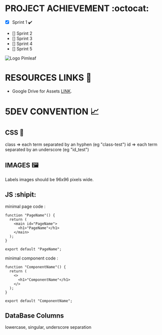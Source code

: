# PROJECT ACHIEVEMENT :octocat:

- [x] Sprint 1 :heavy_check_mark:
- [] Sprint 2
- [] Sprint 3
- [] Sprint 4
- [] Sprint 5

![Logo Pimleaf](https://www.pimleaf.fr/survey/tmp/assets/181c5803/Logo%20Pimleaf-1-.png)

# RESOURCES LINKS :rocket:

-   Google Drive for Assets [LINK](https://drive.google.com/drive/folders/1hMR7FfGbupMqo02WwPGFPcJILT5Amzjn).

# 5DEV CONVENTION :chart_with_upwards_trend:

## CSS :balloon:

class => each term separated by an hyphen (eg "class-test")
id => each term separated by an underscore (eg "id_test")

## IMAGES :framed_picture:

Labels images should be 96x96 pixels wide.

## JS :shipit:

minimal page code :

```
function "PageName"() {
  return (
    <main id="PageName">
      <h1>"PageName"</h1>
    </main>
  );
}

export default "PageName";
```

minimal component code :

```
function "ComponentName"() {
  return (
    <>
      <h1>"ComponentName"</h1>
    </>
  );
}

export default "ComponentName";
```

## DataBase Columns

lowercase, singular, underscore separation
